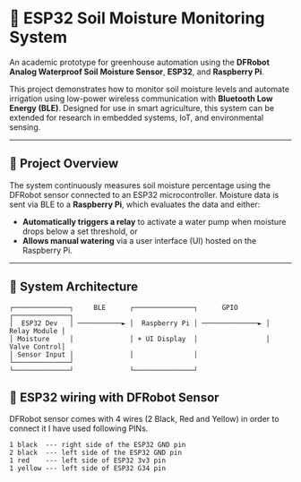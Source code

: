 # 🌱 ESP32 Soil Moisture Monitoring System

An academic prototype for greenhouse automation using the **DFRobot Analog Waterproof Soil Moisture Sensor**, **ESP32**, and **Raspberry Pi**.

This project demonstrates how to monitor soil moisture levels and automate irrigation using low-power wireless communication with **Bluetooth Low Energy (BLE)**. Designed for use in smart agriculture, this system can be extended for research in embedded systems, IoT, and environmental sensing.

---

## 📖 Project Overview

The system continuously measures soil moisture percentage using the DFRobot sensor connected to an ESP32 microcontroller. Moisture data is sent via BLE to a **Raspberry Pi**, which evaluates the data and either:

- **Automatically triggers a relay** to activate a water pump when moisture drops below a set threshold, or
- **Allows manual watering** via a user interface (UI) hosted on the Raspberry Pi.

---

## 🧩 System Architecture

```
┌──────────────┐     BLE      ┌───────────────┐      GPIO       ┌──────────────┐
│  ESP32 Dev   │ ───────────► │  Raspberry Pi │ ──────────────► │ Relay Module │
│ Moisture     │              │ + UI Display  │                 │ Valve Control│
│ Sensor Input │              │               │                 └──────────────┘
└──────────────┘              └───────────────┘
```

## 📱 ESP32 wiring with DFRobot Sensor

DFRobot sensor comes with 4 wires (2 Black, Red and Yellow) in order to connect it I have used following PINs.
```
1 black  --- right side of the ESP32 GND pin
2 black  --- left side of the ESP32 GND pin
1 red    --- left side of ESP32 3v3 pin
1 yellow --- left side of ESP32 G34 pin
```
